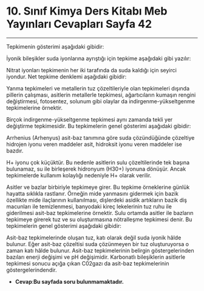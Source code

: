 # 10. Sınıf Kimya Ders Kitabı Meb Yayınları Cevapları Sayfa 42

---

Tepkimenin gösterimi aşağıdaki gibidir:

İyonik bileşikler suda iyonlarına ayrıştığı için tepkime aşağıdaki gibi yazılır:

Nitrat iyonları tepkimenin her iki tarafında da suda kaldığı için seyirci iyondur. Net tepkime denklemi aşağıdaki gibidir:

Yanma tepkimeleri ve metallerin tuz çözeltileriyle olan tepkimeleri dışında pillerin çalışması, asitlerin metallerle tepkimesi, ağartıcıların kumaşın rengini değiştirmesi, fotosentez, solunum gibi olaylar da indirgenme-yükseltgenme tepkimelerine örnektir.

 Birçok indirgenme-yükseltgenme tepkimesi aynı zamanda tekli yer değiştirme tepkimesidir. Bu tepkimelerin genel gösterimi aşağıdaki gibidir:

Arrhenius (Arhenyus) asit-baz tanımına göre suda çözündüğünde çözeltiye hidrojen iyonu veren maddeler asit, hidroksit iyonu veren maddeler ise bazdır.

H+ iyonu çok küçüktür. Bu nedenle asitlerin sulu çözeltilerinde tek başına bulunamaz, su ile birleşerek hidronyum (H30+) iyonuna dönüşür. Ancak tepkimelerde kullanım kolaylığı nedeniyle H+ olarak verilir.

Asitler ve bazlar birbiriyle tepkimeye girer. Bu tepkime örneklerine günlük hayatta sıklıkla rastlanır. Örneğin mide yanmasını gidermek için bazik özellikte mide ilaçlarının kullanılması, dişlerdeki asidik artıkların bazik diş macunları ile temizlenmesi, banyodaki kireç lekelerinin tuz ruhu ile giderilmesi asit-baz tepkimelerine örnektir. Sulu ortamda asitler ile bazların tepkimeye girerek tuz ve su oluşturmasına nötralleşme tepkimesi denir. Bu tepkimelerin genel gösterimi aşağıdaki gibidir:

Asit-baz tepkimelerinde oluşan tuz, katı olarak değil suda iyonik hâlde bulunur. Eğer asit-baz çözeltisi suda çözünmeyen bir tuz oluşturuyorsa o zaman katı hâlde bulunur. Asit-baz tepkimelerinin belirgin göstergelerinden bazıları enerji değişimi ve pH değişimidir. Karbonatlı bileşiklerin asitlerle tepkimesi sonucu açığa çıkan C02gazı da asit-baz tepkimelerinin göstergelerindendir.

-   **Cevap**:**Bu sayfada soru bulunmamaktadır.**